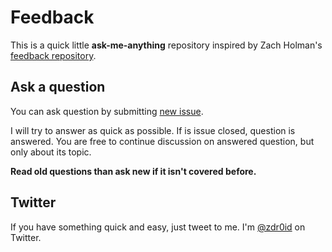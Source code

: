 # Feedback

This is a quick little **ask-me-anything** repository inspired by Zach Holman's [feedback repository](https://github.com/holman/feedback). 

## Ask a question

You can ask question by submitting [new issue](https://github.com/ZDroid/feedback/issues/new).

I will try to answer as quick as possible. If is issue closed, question is answered. You are free to continue discussion on answered question, but only about its topic.

**Read old questions than ask new if it isn't covered before.**

## Twitter

If you have something quick and easy, just tweet to me. I'm [@zdr0id](https://twitter.com/zdr0id) on Twitter.
